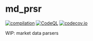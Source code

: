 # md_prsr

[![compilation](https://github.com/serge-klim/md_prsr/actions/workflows/cmake-multi-platform.yml/badge.svg?branch=main)](https://github.com/serge-klim/md_prsr/actions/workflows/cmake-multi-platform.yml)
[![CodeQL](https://github.com/serge-klim/md_prsr/actions/workflows/codeql.yml/badge.svg?branch=main)](https://github.com/serge-klim/md_prsr/actions/workflows/codeql.yml)
[![codecov.io](https://codecov.io/gh/serge-klim/md_prsr/branch/main/graph/badge.svg)](https://codecov.io/gh/serge-klim/md_prsr)

WIP: market data parsers
